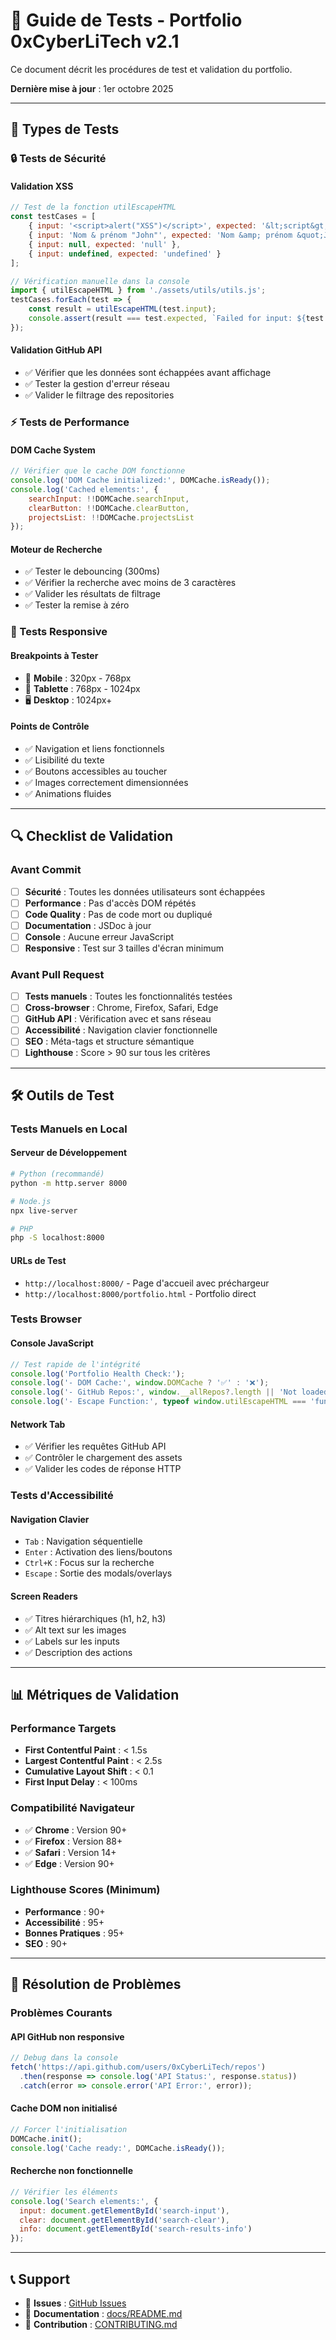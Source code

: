 # 🧪 Guide de Tests - Portfolio 0xCyberLiTech v2.1

Ce document décrit les procédures de test et validation du portfolio.

**Dernière mise à jour** : 1er octobre 2025

---

## 🎯 Types de Tests

### 🔒 Tests de Sécurité

#### Validation XSS
```javascript
// Test de la fonction utilEscapeHTML
const testCases = [
    { input: '<script>alert("XSS")</script>', expected: '&lt;script&gt;alert(&quot;XSS&quot;)&lt;&#x2F;script&gt;' },
    { input: 'Nom & prénom "John"', expected: 'Nom &amp; prénom &quot;John&quot;' },
    { input: null, expected: 'null' },
    { input: undefined, expected: 'undefined' }
];

// Vérification manuelle dans la console
import { utilEscapeHTML } from './assets/utils/utils.js';
testCases.forEach(test => {
    const result = utilEscapeHTML(test.input);
    console.assert(result === test.expected, `Failed for input: ${test.input}`);
});
```

#### Validation GitHub API
- ✅ Vérifier que les données sont échappées avant affichage
- ✅ Tester la gestion d'erreur réseau
- ✅ Valider le filtrage des repositories

### ⚡ Tests de Performance

#### DOM Cache System
```javascript
// Vérifier que le cache DOM fonctionne
console.log('DOM Cache initialized:', DOMCache.isReady());
console.log('Cached elements:', {
    searchInput: !!DOMCache.searchInput,
    clearButton: !!DOMCache.clearButton,
    projectsList: !!DOMCache.projectsList
});
```

#### Moteur de Recherche
- ✅ Tester le debouncing (300ms)
- ✅ Vérifier la recherche avec moins de 3 caractères
- ✅ Valider les résultats de filtrage
- ✅ Tester la remise à zéro

### 📱 Tests Responsive

#### Breakpoints à Tester
- 📱 **Mobile** : 320px - 768px
- 📱 **Tablette** : 768px - 1024px  
- 🖥️ **Desktop** : 1024px+

#### Points de Contrôle
- ✅ Navigation et liens fonctionnels
- ✅ Lisibilité du texte
- ✅ Boutons accessibles au toucher
- ✅ Images correctement dimensionnées
- ✅ Animations fluides

---

## 🔍 Checklist de Validation

### Avant Commit
- [ ] **Sécurité** : Toutes les données utilisateurs sont échappées
- [ ] **Performance** : Pas d'accès DOM répétés
- [ ] **Code Quality** : Pas de code mort ou dupliqué
- [ ] **Documentation** : JSDoc à jour
- [ ] **Console** : Aucune erreur JavaScript
- [ ] **Responsive** : Test sur 3 tailles d'écran minimum

### Avant Pull Request
- [ ] **Tests manuels** : Toutes les fonctionnalités testées
- [ ] **Cross-browser** : Chrome, Firefox, Safari, Edge
- [ ] **GitHub API** : Vérification avec et sans réseau
- [ ] **Accessibilité** : Navigation clavier fonctionnelle
- [ ] **SEO** : Méta-tags et structure sémantique
- [ ] **Lighthouse** : Score > 90 sur tous les critères

---

## 🛠️ Outils de Test

### Tests Manuels en Local

#### Serveur de Développement
```bash
# Python (recommandé)
python -m http.server 8000

# Node.js
npx live-server

# PHP
php -S localhost:8000
```

#### URLs de Test
- `http://localhost:8000/` - Page d'accueil avec préchargeur
- `http://localhost:8000/portfolio.html` - Portfolio direct

### Tests Browser

#### Console JavaScript
```javascript
// Test rapide de l'intégrité
console.log('Portfolio Health Check:');
console.log('- DOM Cache:', window.DOMCache ? '✅' : '❌');
console.log('- GitHub Repos:', window.__allRepos?.length || 'Not loaded');
console.log('- Escape Function:', typeof window.utilEscapeHTML === 'function' ? '✅' : '❌');
```

#### Network Tab
- ✅ Vérifier les requêtes GitHub API
- ✅ Contrôler le chargement des assets
- ✅ Valider les codes de réponse HTTP

### Tests d'Accessibilité

#### Navigation Clavier
- `Tab` : Navigation séquentielle
- `Enter` : Activation des liens/boutons
- `Ctrl+K` : Focus sur la recherche
- `Escape` : Sortie des modals/overlays

#### Screen Readers
- ✅ Titres hiérarchiques (h1, h2, h3)
- ✅ Alt text sur les images
- ✅ Labels sur les inputs
- ✅ Description des actions

---

## 📊 Métriques de Validation

### Performance Targets
- **First Contentful Paint** : < 1.5s
- **Largest Contentful Paint** : < 2.5s
- **Cumulative Layout Shift** : < 0.1
- **First Input Delay** : < 100ms

### Compatibilité Navigateur
- ✅ **Chrome** : Version 90+
- ✅ **Firefox** : Version 88+
- ✅ **Safari** : Version 14+
- ✅ **Edge** : Version 90+

### Lighthouse Scores (Minimum)
- **Performance** : 90+
- **Accessibilité** : 95+
- **Bonnes Pratiques** : 95+
- **SEO** : 90+

---

## 🐛 Résolution de Problèmes

### Problèmes Courants

#### API GitHub non responsive
```javascript
// Debug dans la console
fetch('https://api.github.com/users/0xCyberLiTech/repos')
  .then(response => console.log('API Status:', response.status))
  .catch(error => console.error('API Error:', error));
```

#### Cache DOM non initialisé
```javascript
// Forcer l'initialisation
DOMCache.init();
console.log('Cache ready:', DOMCache.isReady());
```

#### Recherche non fonctionnelle
```javascript
// Vérifier les éléments
console.log('Search elements:', {
  input: document.getElementById('search-input'),
  clear: document.getElementById('search-clear'),
  info: document.getElementById('search-results-info')
});
```

---

## 📞 Support

- 🐛 **Issues** : [GitHub Issues](https://github.com/0xCyberLiTech/0xCyberLiTech.github.io/issues)
- 📖 **Documentation** : [docs/README.md](../docs/README.md)
- 🤝 **Contribution** : [CONTRIBUTING.md](../CONTRIBUTING.md)